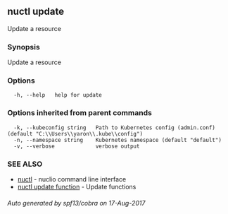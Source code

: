 ## nuctl update

Update a resource

### Synopsis


Update a resource

### Options

```
  -h, --help   help for update
```

### Options inherited from parent commands

```
  -k, --kubeconfig string   Path to Kubernetes config (admin.conf) (default "C:\\Users\\yaron\\.kube\\config")
  -n, --namespace string    Kubernetes namespace (default "default")
  -v, --verbose             verbose output
```

### SEE ALSO
* [nuctl](nuctl.md)	 - nuclio command line interface
* [nuctl update function](nuctl_update_function.md)	 - Update functions

###### Auto generated by spf13/cobra on 17-Aug-2017
